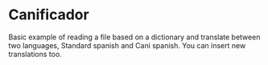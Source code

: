 # Canificador

Basic example of reading a file based on a dictionary and translate between two languages, Standard spanish and Cani spanish.
You can insert new translations too.
